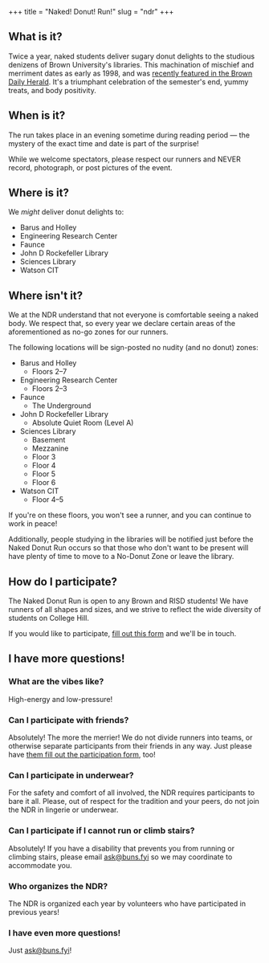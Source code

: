 +++
title = "Naked! Donut! Run!"
slug = "ndr"
+++

## What is it?

Twice a year, naked students deliver sugary donut delights to the studious denizens of Brown University's libraries. This machination of mischief and merriment dates as early as 1998, and was [recently featured in the Brown Daily Herald](https://www.browndailyherald.com/article/2022/10/its-so-brown-nudity-controversy-body-positivity-on-campus). It's a triumphant celebration of the semester's end, yummy treats, and body positivity.

## When is it?

The run takes place in an evening sometime during reading period — the mystery of the exact time and date is part of the surprise!

While we welcome spectators, please respect our runners and NEVER record, photograph, or post pictures of the event.

## Where is it?

We *might* deliver donut delights to:
* Barus and Holley
* Engineering Research Center
* Faunce
* John D Rockefeller Library
* Sciences Library
* Watson CIT

## Where isn't it?

We at the NDR understand that not everyone is comfortable seeing a naked body. We respect that, so every year we declare certain areas of the aforementioned as no-go zones for our runners.

The following locations will be sign-posted no nudity (and no donut) zones:
* Barus and Holley
  * Floors 2–7
* Engineering Research Center
  * Floors 2–3
* Faunce
  * The Underground
* John D Rockefeller Library
  * Absolute Quiet Room (Level A)
* Sciences Library
  * Basement
  * Mezzanine
  * Floor 3
  * Floor 4
  * Floor 5
  * Floor 6
* Watson CIT
  * Floor 4–5

If you're on these floors, you won't see a runner, and you can continue to work in peace!

Additionally, people studying in the libraries will be notified just before the Naked Donut Run occurs so that those who don't want to be present will have plenty of time to move to a No-Donut Zone or leave the library.

## How do I participate?

The Naked Donut Run is open to any Brown and RISD students! We have runners of all shapes and sizes, and we strive to reflect the wide diversity of students on College Hill.

If you would like to participate, [fill out this form][participation-form] and we'll be in touch.

[participation-form]: https://docs.google.com/forms/d/e/1FAIpQLScms3Tvctk3tC8z5GLnbsS1fziJtFXaeuMg-YSRXYVRIdiQCA/viewform

## I have more questions!

### What are the vibes like?
High-energy and low-pressure!

### Can I participate with friends?
Absolutely! The more the merrier! We do not divide runners into teams, or otherwise separate participants from their friends in any way. Just please have [them fill out the participation form][participation-form], too!

### Can I participate in underwear?
For the safety and comfort of all involved, the NDR requires participants to bare it all. Please, out of respect for the tradition and your peers, do not join the NDR in lingerie or underwear.

### Can I participate if I cannot run or climb stairs?
Absolutely! If you have a disability that prevents you from running or climbing stairs, please email [ask@buns.fyi](mailto:ask@buns.fyi) so we may coordinate to accommodate you.

### Who organizes the NDR?
The NDR is organized each year by volunteers who have participated in previous years! 

### I have even more questions!

Just [ask@buns.fyi](mailto:ask@buns.fyi)!